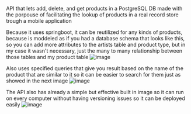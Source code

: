 API that lets add, delete, and get products in a PostgreSQL DB made with the porpouse of facilitating the lookup of products in a real record store trough a mobile application

Because it uses springboot, it can be reutilized for any kinds of products, because is moddeled as if you had a database schema that looks like this, so you can add more attributes to the artists table and product type, but in my case it wasn't necessary, just the many to many relationship between those tables and my product table
![image](https://github.com/user-attachments/assets/f8de6f88-08e5-4b42-b345-21a95da2e50c)

Also uses specified queries that give you result based on the name of the product that are similar to it so it can be easier to search for them just as showed in the next image
![image](https://github.com/user-attachments/assets/462ccd90-d5b8-4d1c-b6c3-17760ac317f9)

The API also has already a simple but effective built in image so it can run on every computer without having versioning issues so it can be deployed easily 
![image](https://github.com/user-attachments/assets/c9e0364c-2fee-447e-9ca6-35c7a1efa70e)
